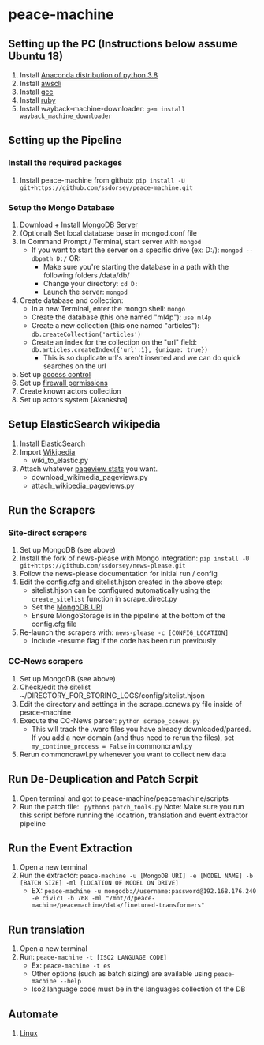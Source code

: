 # peace-machine

## Setting up the PC (Instructions below assume Ubuntu 18)
1. Install [Anaconda distribution of python 3.8](https://www.anaconda.com/products/individual)
2. Install [awscli](https://linuxhint.com/install_aws_cli_ubuntu/)
3. Install [gcc](https://linuxize.com/post/how-to-install-gcc-compiler-on-ubuntu-18-04/)
4. Install [ruby](https://www.ruby-lang.org/en/documentation/installation/#apt)
5. Install wayback-machine-downloader: ```gem install wayback_machine_downloader```

## Setting up the Pipeline

### Install the required packages
1. Install peace-machine from github: ```pip install -U git+https://github.com/ssdorsey/peace-machine.git```

### Setup the Mongo Database

1. Download + Install [MongoDB Server](https://www.mongodb.com/download-center/community)
1. (Optional) Set local database base in mongod.conf file
1. In Command Prompt / Terminal, start server with ```mongod```
    * If you want to start the server on a specific drive (ex: D:/): ```mongod --dbpath D:/``` OR:
        * Make sure you're starting the database in a path with the following folders /data/db/ 
        * Change your directory: ```cd D:```
        * Launch the server: ```mongod```
1. Create database and collection:
    * In a new Terminal, enter the mongo shell: ```mongo```
    * Create the database (this one named "ml4p"): ```use ml4p```
    * Create a new collection (this one named "articles"): ```db.createCollection('articles')```
    * Create an index for the collection on the "url" field: ```db.articles.createIndex({'url':1}, {unique: true})```
        * This is so duplicate url's aren't inserted and we can do quick searches on the url
1. Set up [access control](https://docs.mongodb.com/manual/tutorial/enable-authentication/)
1. Set up [firewall permissions](https://www.digitalocean.com/community/tutorials/how-to-install-mongodb-on-ubuntu-18-04)
1. Create known actors collection
1. Set up actors system \[Akanksha\]

## Setup ElasticSearch wikipedia
1. Install [ElasticSearch](https://linuxize.com/post/how-to-install-elasticsearch-on-ubuntu-18-04/)
1. Import [Wikipedia](http://fuzihao.org/blog/2018/01/01/Struggling-in-importing-wikipedia-into-Elasticsearch/)
    * wiki_to_elastic.py
1. Attach whatever [pageview stats](https://dumps.wikipedia.org/other/pageviews/) you want.
    * download_wikimedia_pageviews.py
    * attach_wikipedia_pageviews.py


## Run the Scrapers

### Site-direct scrapers

1. Set up MongoDB (see above)
2. Install the fork of news-please with Mongo integration: ```pip install -U git+https://github.com/ssdorsey/news-please.git```
3. Follow the news-please documentation for initial run / config 
6. Edit the config.cfg and sitelist.hjson created in the above step:
    * sitelist.hjson can be configured automatically using the ```create_sitelist``` function in scrape_direct.py
    * Set the [MongoDB URI](https://docs.mongodb.com/manual/reference/connection-string/)
    * Ensure MongoStorage is in the pipeline at the bottom of the config.cfg file
7. Re-launch the scrapers with: ```news-please -c [CONFIG_LOCATION]```
    * Include -resume flag if the code has been run previously

### CC-News scrapers
1. Set up MongoDB (see above)
2. Check/edit the sitelist ~/DIRECTORY_FOR_STORING_LOGS/config/sitelist.hjson
3. Edit the directory and settings in the scrape_ccnews.py file inside of peace-machine
4. Execute the CC-News parser: ```python scrape_ccnews.py```
    * This will track the .warc files you have already downloaded/parsed. If you add a new domain (and thus need to rerun the files), set ```my_continue_process = False``` in commoncrawl.py
5. Rerun commoncrawl.py whenever you want to collect new data

## Run De-Deuplication and Patch Scrpit
1. Open terminal and got to peace-machine/peacemachine/scripts
2. Run the patch file: ``` python3 patch_tools.py```
Note: Make sure you run this script before running the locatrion, translation and event extractor pipeline

## Run the Event Extraction
1. Open a new terminal
2. Run the extractor: ```peace-machine -u [MongoDB URI] -e [MODEL NAME] -b [BATCH SIZE] -ml [LOCATION OF MODEL ON DRIVE]```
    * EX: ```peace-machine -u mongodb://username:password@192.168.176.240 -e civic1 -b 768 -ml "/mnt/d/peace-machine/peacemachine/data/finetuned-transformers"```

## Run translation
1. Open a new terminal
2. Run: ```peace-machine -t [ISO2 LANGUAGE CODE]```
    * Ex: ```peace-machine -t es```
    * Other options (such as batch sizing) are available using ```peace-machine --help```
    * Iso2 language code must be in the languages collection of the DB


## Automate
1. [Linux](https://www.howtogeek.com/101288/how-to-schedule-tasks-on-linux-an-introduction-to-crontab-files/)

